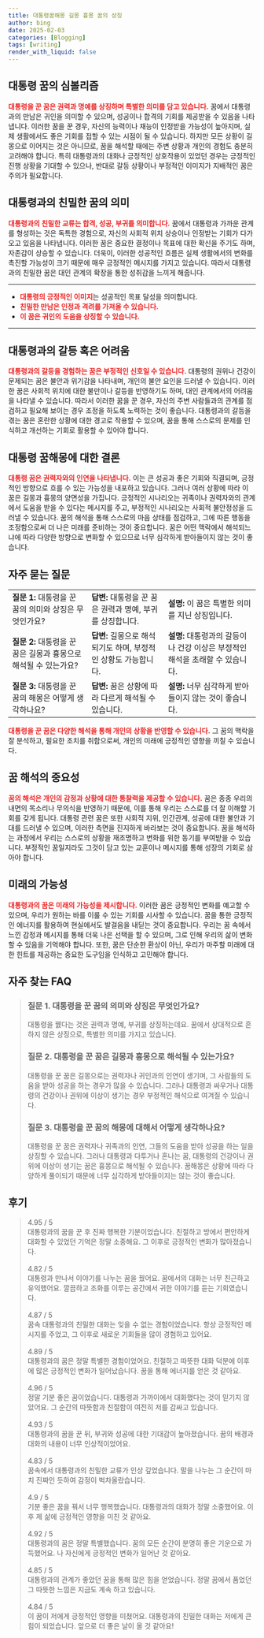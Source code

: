 ```yaml
---
title: 대통령꿈해몽 길몽 흉몽 꿈의 상징
author: bing
date: 2025-02-03
categories: [Blogging]
tags: [writing]
render_with_liquid: false
---
```



<h2 id='대통령 꿈의 심볼리즘'>대통령 꿈의 심볼리즘</h2>

<p><b><span style="color: #ee2323;">대통령을 꾼 꿈은 권력과 명예를 상징하며 특별한 의미를 담고 있습니다.</span></b> 꿈에서 대통령과의 만남은 귀인을 의미할 수 있으며, 성공이나 합격의 기회를 제공받을 수 있음을 나타냅니다. 이러한 꿈을 꾼 경우, 자신의 능력이나 재능이 인정받을 가능성이 높아지며, 실제 생활에서도 좋은 기회를 접할 수 있는 시점이 될 수 있습니다. 하지만 모든 상황이 길몽으로 이어지는 것은 아니므로, 꿈을 해석할 때에는 주변 상황과 개인의 경험도 충분히 고려해야 합니다. 특히 대통령과의 대화나 긍정적인 상호작용이 있었던 경우는 긍정적인 진행 상황을 기대할 수 있으나, 반대로 갈등 상황이나 부정적인 이미지가 지배적인 꿈은 주의가 필요합니다.</p>

<h2 id='대통령과의 친밀한 꿈의 의미'>대통령과의 친밀한 꿈의 의미</h2>

<p><b><span style="color: #ee2323;">대통령과의 친밀한 교류는 합격, 성공, 부귀를 의미합니다.</span></b> 꿈에서 대통령과 가까운 관계를 형성하는 것은 독특한 경험으로, 자신의 사회적 위치 상승이나 인정받는 기회가 다가오고 있음을 나타냅니다. 이러한 꿈은 중요한 결정이나 목표에 대한 확신을 주기도 하며, 자존감이 상승할 수 있습니다. 더욱이, 이러한 성공적인 흐름은 실제 생활에서의 변화를 촉진할 가능성이 크기 때문에 매우 긍정적인 메시지를 가지고 있습니다. 따라서 대통령과의 친밀한 꿈은 대인 관계의 확장을 통한 성취감을 느끼게 해줍니다.</p>

<hr />

<ul>
    <li><b><span style="color: #ee2323;">대통령의 긍정적인 이미지</span></b>는 성공적인 목표 달성을 의미합니다.</li>
    <li><b><span style="color: #ee2323;">친밀한 만남은 인정과 격려를 가져올 수 있습니다.</span></b></li>
    <li><b><span style="color: #ee2323;">이 꿈은 귀인의 도움을 상징할 수 있습니다.</span></b></li>
</ul>

<hr />

<h2 id='대통령과의 갈등 혹은 어려움'>대통령과의 갈등 혹은 어려움</h2>

<p><b><span style="color: #ee2323;">대통령과의 갈등을 경험하는 꿈은 부정적인 신호일 수 있습니다.</span></b> 대통령의 권위나 건강이 문제되는 꿈은 불안과 위기감을 나타내며, 개인의 불안 요인을 드러낼 수 있습니다. 이러한 꿈은 사회적 위치에 대한 불만이나 갈등을 반영하기도 하며, 대인 관계에서의 어려움을 나타낼 수 있습니다. 따라서 이러한 꿈을 꾼 경우, 자신의 주변 사람들과의 관계를 점검하고 필요해 보이는 경우 조정을 하도록 노력하는 것이 좋습니다. 대통령과의 갈등을 겪는 꿈은 혼란한 상황에 대한 경고로 작용할 수 있으며, 꿈을 통해 스스로의 문제를 인식하고 개선하는 기회로 활용할 수 있어야 합니다.</p>

<h2 id='대통령 꿈해몽에 대한 결론'>대통령 꿈해몽에 대한 결론</h2>

<p><b><span style="color: #ee2323;">대통령 꿈은 권력자와의 인연을 나타냅니다.</span></b> 이는 큰 성공과 좋은 기회와 직결되며, 긍정적인 방향으로 흐를 수 있는 가능성을 내포하고 있습니다. 그러나 여러 상황에 따라 이 꿈은 길몽과 흉몽의 양면성을 가집니다. 긍정적인 시나리오는 귀족이나 권력자와의 관계에서 도움을 받을 수 있다는 메시지를 주고, 부정적인 시나리오는 사회적 불안정성을 드러낼 수 있습니다. 꿈의 해석을 통해 스스로의 마음 상태를 점검하고, 그에 따른 행동을 조정함으로써 더 나은 미래를 준비하는 것이 중요합니다. 꿈은 어떤 맥락에서 해석되느냐에 따라 다양한 방향으로 변화할 수 있으므로 너무 심각하게 받아들이지 않는 것이 좋습니다.</p>

<h2 id='자주 묻는 질문'>자주 묻는 질문</h2>

<table>
    <tr>
        <td><b>질문 1:</b> 대통령을 꾼 꿈의 의미와 상징은 무엇인가요?</td>
        <td><b>답변:</b> 대통령을 꾼 꿈은 권력과 명예, 부귀를 상징합니다.</td>
        <td><b>설명:</b> 이 꿈은 특별한 의미를 지닌 상징입니다.</td>
    </tr>
    <tr>
        <td><b>질문 2:</b> 대통령을 꾼 꿈은 길몽과 흉몽으로 해석될 수 있는가요?</td>
        <td><b>답변:</b> 길몽으로 해석되기도 하며, 부정적인 상황도 가능합니다.</td>
        <td><b>설명:</b> 대통령과의 갈등이나 건강 이상은 부정적인 해석을 초래할 수 있습니다.</td>
    </tr>
    <tr>
        <td><b>질문 3:</b> 대통령을 꾼 꿈의 해몽은 어떻게 생각하나요?</td>
        <td><b>답변:</b> 꿈은 상황에 따라 다르게 해석될 수 있습니다.</td>
        <td><b>설명:</b> 너무 심각하게 받아들이지 않는 것이 좋습니다.</td>
    </tr>
</table>

<p><b><span style="color: #ee2323;">대통령을 꾼 꿈은 다양한 해석을 통해 개인의 상황을 반영할 수 있습니다.</span></b> 그 꿈의 맥락을 잘 분석하고, 필요한 조치를 취함으로써, 개인의 미래에 긍정적인 영향을 끼칠 수 있습니다.</p>

<h2 id='꿈 해석의 중요성'>꿈 해석의 중요성</h2>

<p><b><span style="color: #ee2323;">꿈의 해석은 개인의 감정과 상황에 대한 통찰력을 제공할 수 있습니다.</span></b> 꿈은 종종 우리의 내면의 목소리나 무의식을 반영하기 때문에, 이를 통해 우리는 스스로를 더 잘 이해할 기회를 갖게 됩니다. 대통령 관련 꿈은 또한 사회적 지위, 인간관계, 성공에 대한 불안과 기대를 드러낼 수 있으며, 이러한 측면을 진지하게 바라보는 것이 중요합니다. 꿈을 해석하는 과정에서 우리는 스스로의 상황을 재조명하고 변화를 위한 동기를 부여받을 수 있습니다. 부정적인 꿈일지라도 그것이 담고 있는 교훈이나 메시지를 통해 성장의 기회로 삼아야 합니다.</p>

<h2 id='미래의 가능성'>미래의 가능성</h2>

<p><b><span style="color: #ee2323;">대통령과의 꿈은 미래의 가능성을 제시합니다.</span></b> 이러한 꿈은 긍정적인 변화를 예고할 수 있으며, 우리가 원하는 바를 이룰 수 있는 기회를 시사할 수 있습니다. 꿈을 통한 긍정적인 에너지를 활용하여 현실에서도 발걸음을 내딛는 것이 중요합니다. 우리는 꿈 속에서 느낀 감정과 메시지를 통해 더욱 나은 선택을 할 수 있으며, 그로 인해 우리의 삶이 변화할 수 있음을 기억해야 합니다. 또한, 꿈은 단순한 환상이 아닌, 우리가 마주할 미래에 대한 힌트를 제공하는 중요한 도구임을 인식하고 고민해야 합니다.</p>


<h2 id='자주_찾는_FAQ'>자주 찾는 FAQ</h2>
<div itemscope="" itemtype="https://schema.org/FAQPage"> 
<blockquote> 
<div itemscope="" itemprop="mainEntity" itemtype="https://schema.org/Question"> 
<h3 itemprop="name">질문 1. 대통령을 꾼 꿈의 의미와 상징은 무엇인가요? </h3> 
<div itemscope="" itemprop="acceptedAnswer" itemtype="https://schema.org/Answer"> 
<span itemprop="text"> 
<p>대통령을 꿼다는 것은 권력과 명예, 부귀를 상징하는데요. 꿈에서 상대적으로 흔하지 않은 상징으로, 특별한 의미를 가지고 있습니다.</p> 
</span> 
</div> 
</div> 
<div itemscope="" itemprop="mainEntity" itemtype="https://schema.org/Question"> 
<h3 itemprop="name">질문 2. 대통령을 꾼 꿈은 길몽과 흉몽으로 해석될 수 있는가요? </h3> 
<div itemscope="" itemprop="acceptedAnswer" itemtype="https://schema.org/Answer"> 
<span itemprop="text"> 
<p>대통령을 꾼 꿈은 길몽으로는 권력자나 귀인과의 인연이 생기며, 그 사람들의 도움을 받아 성공을 하는 경우가 많을 수 있습니다. 그러나 대통령과 싸우거나 대통령의 건강이나 권위에 이상이 생기는 경우 부정적인 해석으로 여겨질 수 있습니다.</p> 
</span> 
</div> 
</div> 
<div itemscope="" itemprop="mainEntity" itemtype="https://schema.org/Question"> 
<h3 itemprop="name">질문 3. 대통령을 꾼 꿈의 해몽에 대해서 어떻게 생각하나요?</h3> 
<div itemscope="" itemprop="acceptedAnswer" itemtype="https://schema.org/Answer"> 
<span itemprop="text"> 
<p>대통령을 꾼 꿈은 권력자나 귀족과의 인연, 그들의 도움을 받아 성공을 하는 일을 상징할 수 있습니다. 그러나 대통령과 다투거나 혼나는 꿈, 대통령의 건강이나 권위에 이상이 생기는 꿈은 흉몽으로 해석될 수 있습니다. 꿈해몽은 상황에 따라 다양하게 풀이되기 때문에 너무 심각하게 받아들이지는 않는 것이 좋습니다.</p> 
</span> 
</div> 
</div> 
</blockquote> 
</div>
<h2 id='후기'>후기</h2>
<div itemscope itemtype="https://schema.org/Product">
  <blockquote>
  <div itemprop="review" itemscope itemtype="https://schema.org/Review">
      <div itemprop="reviewRating" itemscope itemtype="https://schema.org/Rating"> <span itemprop="ratingValue">4.95</span> / <span itemprop="bestRating">5</span> </div>
      <span itemprop="reviewBody">대통령과의 꿈을 꾼 후 진짜 행복한 기분이었습니다. 친절하고 방에서 편안하게 대화할 수 있었던 기억은 정말 소중해요. 그 이후로 긍정적인 변화가 많아졌습니다.</span>
  </div>
  <br>
  <div itemprop="review" itemscope itemtype="https://schema.org/Review">
      <div itemprop="reviewRating" itemscope itemtype="https://schema.org/Rating"> <span itemprop="ratingValue">4.82</span> / <span itemprop="bestRating">5</span> </div>
      <span itemprop="reviewBody">대통령과 만나서 이야기를 나누는 꿈을 꿨어요. 꿈에서의 대화는 너무 친근하고 유익했어요. 깔끔하고 조화를 이루는 공간에서 귀한 이야기를 듣는 기회였습니다.</span>
  </div>
  <br>
  <div itemprop="review" itemscope itemtype="https://schema.org/Review">
      <div itemprop="reviewRating" itemscope itemtype="https://schema.org/Rating"> <span itemprop="ratingValue">4.87</span> / <span itemprop="bestRating">5</span> </div>
      <span itemprop="reviewBody">꿈속 대통령과의 친밀한 대화는 잊을 수 없는 경험이었습니다. 항상 긍정적인 메시지를 주었고, 그 이후로 새로운 기회들을 많이 경험하고 있어요.</span>
  </div>
  <br>
  <div itemprop="review" itemscope itemtype="https://schema.org/Review">
      <div itemprop="reviewRating" itemscope itemtype="https://schema.org/Rating"> <span itemprop="ratingValue">4.89</span> / <span itemprop="bestRating">5</span> </div>
      <span itemprop="reviewBody">대통령과의 꿈은 정말 특별한 경험이었어요. 친절하고 따뜻한 대화 덕분에 이후에 많은 긍정적인 변화가 일어났습니다. 꿈을 통해 에너지를 얻은 것 같아요.</span>
  </div>
  <br>
  <div itemprop="review" itemscope itemtype="https://schema.org/Review">
      <div itemprop="reviewRating" itemscope itemtype="https://schema.org/Rating"> <span itemprop="ratingValue">4.96</span> / <span itemprop="bestRating">5</span> </div>
      <span itemprop="reviewBody">정말 기분 좋은 꿈이었습니다. 대통령과 가까이에서 대화했다는 것이 믿기지 않았어요. 그 순간의 따뜻함과 친절함이 여전히 저를 감싸고 있습니다.</span>
  </div>
  <br>
  <div itemprop="review" itemscope itemtype="https://schema.org/Review">
      <div itemprop="reviewRating" itemscope itemtype="https://schema.org/Rating"> <span itemprop="ratingValue">4.93</span> / <span itemprop="bestRating">5</span> </div>
      <span itemprop="reviewBody">대통령과의 꿈을 꾼 뒤, 부귀와 성공에 대한 기대감이 높아졌습니다. 꿈의 배경과 대화의 내용이 너무 인상적이었어요.</span>
  </div>
  <br>
  <div itemprop="review" itemscope itemtype="https://schema.org/Review">
      <div itemprop="reviewRating" itemscope itemtype="https://schema.org/Rating"> <span itemprop="ratingValue">4.83</span> / <span itemprop="bestRating">5</span> </div>
      <span itemprop="reviewBody">꿈속에서 대통령과의 친밀한 교류가 인상 깊었습니다. 말을 나누는 그 순간이 마치 진짜인 듯하여 감정이 벅차올랐습니다.</span>
  </div>
  <br>
  <div itemprop="review" itemscope itemtype="https://schema.org/Review">
      <div itemprop="reviewRating" itemscope itemtype="https://schema.org/Rating"> <span itemprop="ratingValue">4.9</span> / <span itemprop="bestRating">5</span> </div>
      <span itemprop="reviewBody">기분 좋은 꿈을 꿔서 너무 행복했습니다. 대통령과의 대화가 정말 소중했어요. 이후 제 삶에 긍정적인 영향을 미친 것 같아요.</span>
  </div>
  <br>
  <div itemprop="review" itemscope itemtype="https://schema.org/Review">
      <div itemprop="reviewRating" itemscope itemtype="https://schema.org/Rating"> <span itemprop="ratingValue">4.92</span> / <span itemprop="bestRating">5</span> </div>
      <span itemprop="reviewBody">대통령과의 꿈은 정말 특별했습니다. 꿈의 모든 순간이 분명히 좋은 기운으로 가득했어요. 나 자신에게 긍정적인 변화가 일어난 것 같아요.</span>
  </div>
  <br>
  <div itemprop="review" itemscope itemtype="https://schema.org/Review">
      <div itemprop="reviewRating" itemscope itemtype="https://schema.org/Rating"> <span itemprop="ratingValue">4.85</span> / <span itemprop="bestRating">5</span> </div>
      <span itemprop="reviewBody">대통령과의 관계가 좋았던 꿈을 통해 많은 힘을 얻었습니다. 정말 꿈에서 품었던 그 따뜻한 느낌은 지금도 계속 하고 있습니다.</span>
  </div>
  <br>
  <div itemprop="review" itemscope itemtype="https://schema.org/Review">
      <div itemprop="reviewRating" itemscope itemtype="https://schema.org/Rating"> <span itemprop="ratingValue">4.84</span> / <span itemprop="bestRating">5</span> </div>
      <span itemprop="reviewBody">이 꿈이 저에게 긍정적인 영향을 미쳤어요. 대통령과의 친밀한 대화는 저에게 큰 힘이 되었습니다. 앞으로 더 좋은 날이 올 것 같아요!</span>
  </div>
  </blockquote>
</div>
